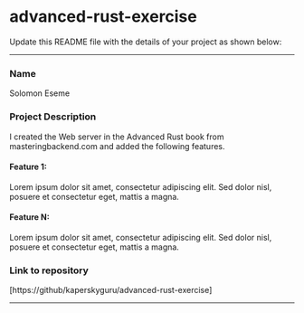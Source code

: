 # advanced-rust-exercise

Update this README file with the details of your project as shown below:

---
### Name
Solomon Eseme
### Project Description
I created the Web server in the Advanced Rust book from masteringbackend.com and added the following features.
#### Feature 1: 
Lorem ipsum dolor sit amet, consectetur adipiscing elit. Sed dolor nisl, posuere et consectetur eget, mattis a magna.
#### Feature N:
Lorem ipsum dolor sit amet, consectetur adipiscing elit. Sed dolor nisl, posuere et consectetur eget, mattis a magna.
### Link to repository
[https://github/kaperskyguru/advanced-rust-exercise]

---
